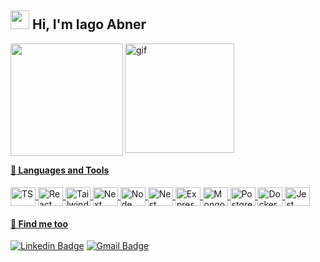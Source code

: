 ## <img src="https://media.giphy.com/media/hvRJCLFzcasrR4ia7z/giphy.gif" width="30"> Hi, I'm Iago Abner   

<div >
  <a href="https://github.com/iago-abner">
    <img align="left" height="180em" src="https://github-readme-stats.vercel.app/api/top-langs/?username=iago-abner&layout=compact&langs_count=7&theme=tokyonight"/>
    <img align="center" alt="gif"  height="175em" src="https://cdn.discordapp.com/attachments/890411389997432915/892652005804355584/computer-illustration.png"><br>
    
  [comment]: # (<br><img height="180em" src="https://github-readme-stats.vercel.app/api?username=iago-abner&show_icons=true&theme=tokyonight&include_all_commits=true&count_private=true"/>)
    
</div>

  #### :milky_way: Languages and Tools 

<div style="display: inline_block">
  <img align="center" alt="TS" height="30" width="40" src="https://cdn.jsdelivr.net/gh/devicons/devicon/icons/typescript/typescript-plain.svg">
  <img align="center" alt="React" height="30" width="40" src="https://cdn.jsdelivr.net/gh/devicons/devicon/icons/react/react-original.svg"> 
  <img align="center" alt="Tailwindcss" height="30" width="40" src="https://cdn.jsdelivr.net/gh/devicons/devicon/icons/tailwindcss/tailwindcss-plain.svg" >
  <img align="center" alt="Next" height="30" width="40" src="https://cdn.jsdelivr.net/gh/devicons/devicon/icons/nextjs/nextjs-original.svg" >
  <img align="center" alt="Node" height="30" width="40" src="https://cdn.jsdelivr.net/gh/devicons/devicon/icons/nodejs/nodejs-original.svg" >
  <img align="center" alt="Nest" height="30" width="40" src="https://cdn.jsdelivr.net/gh/devicons/devicon/icons/nestjs/nestjs-plain.svg" > 
  <img align="center" alt="Express" height="30" width="40" src="https://cdn.jsdelivr.net/gh/devicons/devicon/icons/express/express-original.svg" >
  <img align="center" alt="Mongo" height="30" width="40" src="https://cdn.jsdelivr.net/gh/devicons/devicon/icons/mongodb/mongodb-plain-wordmark.svg" >
  <img align="center" alt="Postgres" height="30" width="40" src="https://cdn.jsdelivr.net/gh/devicons/devicon/icons/postgresql/postgresql-plain-wordmark.svg" >
  <img align="center" alt="Docker" height="30" width="40" src="https://cdn.jsdelivr.net/gh/devicons/devicon/icons/docker/docker-plain-wordmark.svg" >
  <img align="center" alt="Jest" height="30" width="40" src="https://cdn.jsdelivr.net/gh/devicons/devicon/icons/jest/jest-plain.svg" >
</div>

#### 💬 Find me too
[![Linkedin Badge](https://img.shields.io/badge/-Linkedin-blue?style=flat-rounded&logo=Linkedin&logoColor=white&link=https://www.linkedin.com/in/iago-abner/)](https://www.linkedin.com/in/iago-abner/) 
[![Gmail Badge](https://img.shields.io/badge/-iagoabner.dev@gmail.com-c14438?style=flat-rounded&logo=Gmail&logoColor=white&link=mailto:iagoabner.dev@gmail.com)](mailto:iagoabner.dev@gmail.com)
